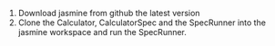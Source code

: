1. Download jasmine from github the latest version
2. Clone the Calculator, CalculatorSpec and the SpecRunner into the jasmine workspace and run the SpecRunner.
